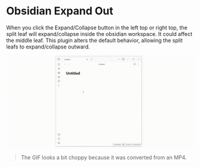 # Obsidian Expand Out

When you click the Expand/Collapse button in the left top or right top, the split leaf will expand/collapse inside the obsidian workspace. It could affect the middle leaf. This plugin alters the default behavior, allowing the split leafs to expand/collapse outward.

![demo.gif](./images/expandoutdemo.gif)

> The GIF looks a bit choppy because it was converted from an MP4.